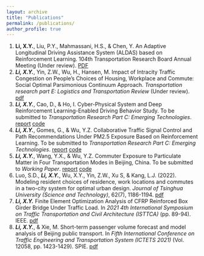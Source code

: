 ```yaml
---
layout: archive
title: "Publications"
permalink: /publications/
author_profile: true
---
```


1. **Li, X.Y.**, Liu, P.Y., Mahmassani, H.S., & Chen, Y. An Adaptive Longitudinal Driving Assistance System (ALDAS) based on Reinforcement Learning. 104th Transportation Research Board Annual Meeting (Under review). [PDF](../files/TRB2024_DDPG_Final.pdf)   
2. ***Li, X.Y.***, Yin, Z.W., Wu, H., Hansen, M. Impact of Intracity Traffic Congestion on People’s Choices of Housing, Workplace and Commute: Social Optimal Parsimonious Continuum Approach. *Transportation research part E: Logistics and Transportation Review* (Under review). [pdf](./../files/paper1.pdf)
3. ***Li, X.Y.***, Cao, D., & Ho, I. Cyber-Physical System and Deep Reinforcement Learning-Enabled Driving Behavior Study. To be submitted to *Transportation Research Part C: Emerging Technologies*. [report](../files/report%20-%20Cyber-Physical%20System.pdf) [code](https://github.com/xiangyu-li-ucb/Cyber-Physical-System-and-Behavior-Study)
4. ***Li, X.Y.***, Gomes, G., & Wu, Y.Z. Collaborative Traffic Signal Control and Path Recommendations Under PM2.5 Exposure Based on Reinforcement Learning. To be submitted to *Transportation Research Part C: Emerging Technologies*. [report](../files/report%20-%20Collaborative%20Simulation.pdf) [code](https://github.com/xiangyu-li-ucb/Collaborative-Simulation)
5. ***Li, X.Y.***, Wang, Y.X., & Wu, Y.Z. Commuter Exposure to Particulate Matter in Four Transportation Modes in Beijing, China.  To be submitted to *Working Paper*. [report](./../files/PPT1.pdf) [code](https://github.com/xiangyu-li-ucb/Individual-Particulate-Matter-Exposure)
6. Luo, S.D., ***Li, X.Y.***, Wu, X.Y., Yin, Z.W., Xu S, & Kang, L.J. (2022). Modeling resident choices of residence, work locations and commutes in a two-city system for optimal urban design. *Journal of Tsinghua University (Science and Technology)*, 62(7), 1186-1194. [pdf](./../files/paper2.pdf)
7. ***Li, X.Y.*** Finite Element Optimization Analysis of CFRP Reinforced Box Girder Bridge Under Traffic Load. In *2021 4th International Symposium on Traffic Transportation and Civil Architecture (ISTTCA)* (pp. 89-94). IEEE. [pdf](./../files/paper3.pdf)
8. ***Li, X.Y.***, & Xie, M. Short-term passenger volume forecast and model analysis of Beijing public transport. In *Fifth International Conference on Traffic Engineering and Transportation System (ICTETS 2021)* (Vol. 12058, pp. 1423-1429). SPIE. [pdf](./../files/paper4.pdf)
